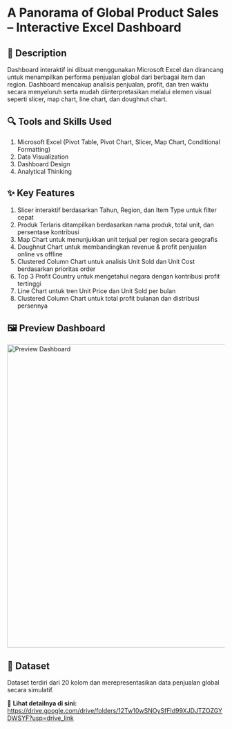 # **A Panorama of Global Product Sales – Interactive Excel Dashboard**

## 🎯 **Description**
Dashboard interaktif ini dibuat menggunakan Microsoft Excel dan dirancang untuk menampilkan performa penjualan global dari berbagai item dan region. Dashboard mencakup analisis penjualan, profit, dan tren waktu secara menyeluruh serta mudah diinterpretasikan melalui elemen visual seperti slicer, map chart, line chart, dan doughnut chart.
## 🔍 **Tools and Skills Used**
1. Microsoft Excel (Pivot Table, Pivot Chart, Slicer, Map Chart, Conditional Formatting)
2. Data Visualization
3. Dashboard Design
4. Analytical Thinking
## ✨ **Key Features**
1. Slicer interaktif berdasarkan Tahun, Region, dan Item Type untuk filter cepat
2. Produk Terlaris ditampilkan berdasarkan nama produk, total unit, dan persentase kontribusi
3. Map Chart untuk menunjukkan unit terjual per region secara geografis
4. Doughnut Chart untuk membandingkan revenue & profit penjualan online vs offline
5. Clustered Column Chart untuk analisis Unit Sold dan Unit Cost berdasarkan prioritas order
6. Top 3 Profit Country untuk mengetahui negara dengan kontribusi profit tertinggi
7. Line Chart untuk tren Unit Price dan Unit Sold per bulan
8. Clustered Column Chart untuk total profit bulanan dan distribusi persennya
## 🖼️ **Preview Dashboard**
<img src="https://drive.google.com/uc?export=view&id=1qPWi620RAsQyHRuCNbgt7YaaF8e9LayH" alt="Preview Dashboard" width="700"/>

## 📁 **Dataset**
Dataset terdiri dari 20 kolom dan merepresentasikan data penjualan global secara simulatif.

🔗 **Lihat detailnya di sini:** 
https://drive.google.com/drive/folders/12Tw10wSNOySfFId99XJDJTZOZGYDWSYF?usp=drive_link

